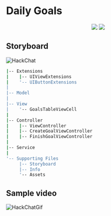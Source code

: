 # Daily Goals

<p align="center">
    <img src="https://img.shields.io/badge/iOS-14.4+-blue.svg" />
    <img src="https://img.shields.io/badge/Swift-5.2+-brightgreen.svg" />
</p>


## Storyboard
![HackChat](/HackChat/images/dailygoalsstoryboard.png)


```bash
|-- Extensions
|    |-- UIViewExtensions
|    '-- UIButtonExtensions
|
|-- Model
|
|-- View
|    '-- GoalsTableViewCell
|
|-- Controller
|    |-- ViewController
|    |-- CreateGoalViewController
|    |-- FinishGoalViewController
|
|-- Service
|
'-- Supporting Files
     |-- Storyboard
     |-- Info
     '-- Assets

```

## Sample video
![HackChatGif](/HackChat/images/dailygoals.gif)
